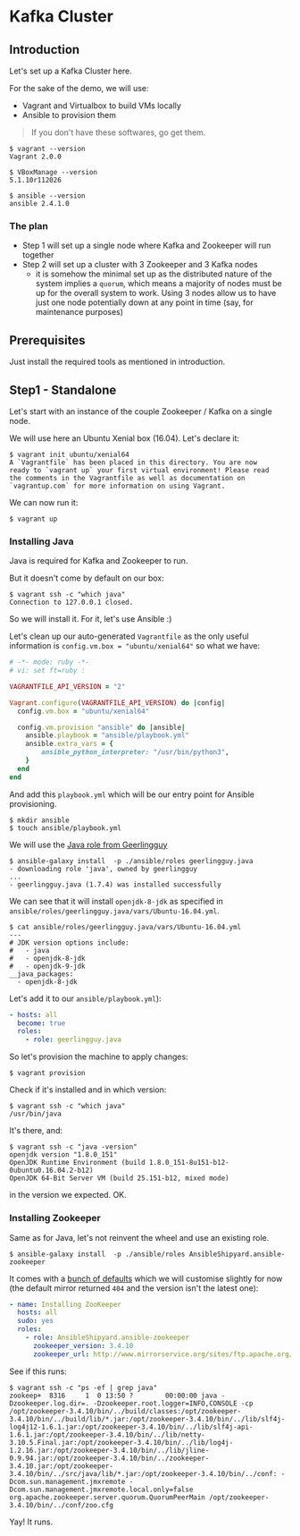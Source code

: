 # Kafka Cluster

## Introduction

Let's set up a Kafka Cluster here.

For the sake of the demo, we will use:

* Vagrant and Virtualbox to build VMs locally
* Ansible to provision them

> If you don't have these softwares, go get them.

```console
$ vagrant --version
Vagrant 2.0.0

$ VBoxManage --version
5.1.10r112026

$ ansible --version            
ansible 2.4.1.0
```

### The plan

* Step 1 will set up a single node where Kafka and Zookeeper will run together
* Step 2 will set up a cluster with 3 Zookeeper and 3 Kafka nodes
    * it is somehow the minimal set up as the distributed nature of the system implies a `quorum`, which means a majority of nodes must be up for the overall system to work. 
    Using 3 nodes allow us to have just one node potentially down at any point in time (say, for maintenance purposes)   

## Prerequisites

Just install the required tools as mentioned in introduction.

## Step1 - Standalone

Let's start with an instance of the couple Zookeeper / Kafka on a single node.


We will use here an Ubuntu Xenial box (16.04).
Let's declare it:
```console
$ vagrant init ubuntu/xenial64
A `Vagrantfile` has been placed in this directory. You are now
ready to `vagrant up` your first virtual environment! Please read
the comments in the Vagrantfile as well as documentation on
`vagrantup.com` for more information on using Vagrant.
```
We can now run it:
```console
$ vagrant up
```

### Installing Java

Java is required for Kafka and Zookeeper to run.

But it doesn't come by default on our box:
```console
$ vagrant ssh -c "which java"
Connection to 127.0.0.1 closed.
```
So we will install it.
For it, let's use Ansible :)

Let's clean up our auto-generated `Vagrantfile` as the only useful information is `config.vm.box = "ubuntu/xenial64"` so what we have:
```ruby
# -*- mode: ruby -*-
# vi: set ft=ruby :

VAGRANTFILE_API_VERSION = "2"

Vagrant.configure(VAGRANTFILE_API_VERSION) do |config|
  config.vm.box = "ubuntu/xenial64"

  config.vm.provision "ansible" do |ansible|
    ansible.playbook = "ansible/playbook.yml"
    ansible.extra_vars = {
        ansible_python_interpreter: "/usr/bin/python3",
    }
  end
end
```
And add this `playbook.yml` which will be our entry point for Ansible provisioning.

```console
$ mkdir ansible
$ touch ansible/playbook.yml
```
We will use the [Java role from Geerlingguy](https://github.com/geerlingguy/ansible-role-java)
```console
$ ansible-galaxy install  -p ./ansible/roles geerlingguy.java
- downloading role 'java', owned by geerlingguy
...
- geerlingguy.java (1.7.4) was installed successfully
```
We can see that it will install `openjdk-8-jdk` as specified in `ansible/roles/geerlingguy.java/vars/Ubuntu-16.04.yml`.
```console
$ cat ansible/roles/geerlingguy.java/vars/Ubuntu-16.04.yml
---
# JDK version options include:
#   - java
#   - openjdk-8-jdk
#   - openjdk-9-jdk
__java_packages:
  - openjdk-8-jdk
```

Let's add it to our `ansible/playbook.yml`):
```yml
- hosts: all
  become: true
  roles:
    - role: geerlingguy.java
```

So let's provision the machine to apply changes:
```console
$ vagrant provision
```

Check if it's installed and in which version:
```console
$ vagrant ssh -c "which java"  
/usr/bin/java
```
It's there, and:
```console
$ vagrant ssh -c "java -version"
openjdk version "1.8.0_151"
OpenJDK Runtime Environment (build 1.8.0_151-8u151-b12-0ubuntu0.16.04.2-b12)
OpenJDK 64-Bit Server VM (build 25.151-b12, mixed mode)
```
in the version we expected. OK.

### Installing Zookeeper

Same as for Java, let's not reinvent the wheel and use an existing role.

```console
$ ansible-galaxy install  -p ./ansible/roles AnsibleShipyard.ansible-zookeeper
```
It comes with a [bunch of defaults](ansible/roles/AnsibleShipyard.ansible-zookeeper/defaults/main.yml) which we will customise slightly for now (the default mirror returned `404` and the version isn't the latest one):
```yaml
- name: Installing ZooKeeper
  hosts: all
  sudo: yes
  roles:
    - role: AnsibleShipyard.ansible-zookeeper
      zookeeper_version: 3.4.10
      zookeeper_url: http://www.mirrorservice.org/sites/ftp.apache.org/zookeeper/zookeeper-{{zookeeper_version}}/zookeeper-{{zookeeper_version}}.tar.gz
```
See if this runs:
```console
$ vagrant ssh -c "ps -ef | grep java"
zookeep+  8316     1  0 13:50 ?        00:00:00 java -Dzookeeper.log.dir=. -Dzookeeper.root.logger=INFO,CONSOLE -cp /opt/zookeeper-3.4.10/bin/../build/classes:/opt/zookeeper-3.4.10/bin/../build/lib/*.jar:/opt/zookeeper-3.4.10/bin/../lib/slf4j-log4j12-1.6.1.jar:/opt/zookeeper-3.4.10/bin/../lib/slf4j-api-1.6.1.jar:/opt/zookeeper-3.4.10/bin/../lib/netty-3.10.5.Final.jar:/opt/zookeeper-3.4.10/bin/../lib/log4j-1.2.16.jar:/opt/zookeeper-3.4.10/bin/../lib/jline-0.9.94.jar:/opt/zookeeper-3.4.10/bin/../zookeeper-3.4.10.jar:/opt/zookeeper-3.4.10/bin/../src/java/lib/*.jar:/opt/zookeeper-3.4.10/bin/../conf: -Dcom.sun.management.jmxremote -Dcom.sun.management.jmxremote.local.only=false org.apache.zookeeper.server.quorum.QuorumPeerMain /opt/zookeeper-3.4.10/bin/../conf/zoo.cfg
```
Yay! It runs.

